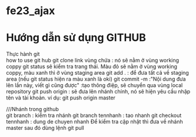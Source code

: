 # fe23_ajax

<h1>Hướng dẫn sử dụng GITHUB</h1>
Thực hành git <br/>
how to use git hub
git clone link vùng chứa : nó sẽ nằm ở vùng working coppy
git status sẽ kiểm tra trang thái. Màu đỏ sẽ nằm ở vùng working coppy, màu xanh thì ở vùng staging area
git add . : để đưa tất cả về staging area (nếu git status hiện ra màu xanh là oki)
git commit -m :"Nội dung đưa lên lần này, viết gì cũng được" :tạo thông điệp, sẽ chuyển qua vùng local repository
git push origin <ten nhanh>: sẽ đưa lên nhánh chính, nó sẽ hiện yêu cầu nhập tên và tài khoản. ví dụ: git push origin master

///Nhánh trong github <br/>
git branch : kiểm tra nhánh
git branch tennhanh : tao nhanh
git checkout tennhanh : dung de chuyen nhanh
Để kiểm tra cập nhật thì đưa về nhánh master sau đó dùng lệnh git pull
